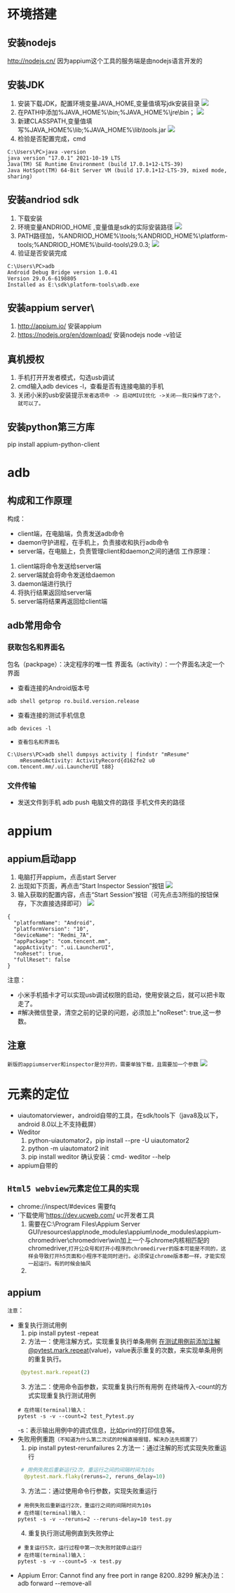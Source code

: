 # 环境搭建
## 安装nodejs
http://nodejs.cn/
因为appium这个工具的服务端是由nodejs语言开发的
## 安装JDK
1. 安装下载JDK，配置环境变量JAVA_HOME,变量值填写jdk安装目录
![](https://maowansen.oss-cn-hangzhou.aliyuncs.com/img/20220718113923.png)
2. 在PATH中添加%JAVA_HOME%\bin;%JAVA_HOME%\jre\bin；
![](https://maowansen.oss-cn-hangzhou.aliyuncs.com/img/20220718114434.png)
3. 新建CLASSPATH,变量值填写%JAVA_HOME%\lib;%JAVA_HOME%\lib\tools.jar
![](https://maowansen.oss-cn-hangzhou.aliyuncs.com/img/20220718114757.png)
4. 检验是否配置完成，cmd
```
C:\Users\PC>java -version
java version "17.0.1" 2021-10-19 LTS
Java(TM) SE Runtime Environment (build 17.0.1+12-LTS-39)
Java HotSpot(TM) 64-Bit Server VM (build 17.0.1+12-LTS-39, mixed mode, sharing)
```
## 安装andriod sdk
1. 下载安装
2. 环境变量ANDRIOD_HOME ,变量值是sdk的实际安装路径
![](https://maowansen.oss-cn-hangzhou.aliyuncs.com/img/20220718115306.png)
3. PATH路径加，%ANDRIOD_HOME%\tools;%ANDRIOD_HOME%\platform-tools;%ANDRIOD_HOME%\build-tools\29.0.3;
![](https://maowansen.oss-cn-hangzhou.aliyuncs.com/img/20220718115337.png)
4. 验证是否安装完成
```
C:\Users\PC>adb
Android Debug Bridge version 1.0.41
Version 29.0.6-6198805
Installed as E:\sdk\platform-tools\adb.exe
```
## 安装appium server\
1. http://appium.io/ 安装appium
2. https://nodejs.org/en/download/ 安装nodejs  node -v验证
## 真机授权
1. 手机打开开发者模式，勾选usb调试
2. cmd输入adb devices -l，查看是否有连接电脑的手机
3. 关闭小米的usb安装提示`发者选项中 -> 启动MIUI优化 ->关闭——我只操作了这个，就可以了。`
## 安装python第三方库
pip install appium-python-client
# adb
## 构成和工作原理
构成：
- client端，在电脑端，负责发送adb命令
- daemon守护进程，在手机上，负责接收和执行adb命令
- server端，在电脑上，负责管理client和daemon之间的通信
工作原理：
1. client端将命令发送给server端
2. server端就会将命令发送给daemon
3. daemon端进行执行
4. 将执行结果返回给server端
5. server端将结果再返回给client端
## adb常用命令
### 获取包名和界面名
包名（packpage）：决定程序的唯一性
界面名（activity）：一个界面名决定一个界面
- 查看连接的Android版本号
```
adb shell getprop ro.build.version.release
```
- 查看连接的测试手机信息
```
adb devices -l
```
- `查看包名和界面名`
```
C:\Users\PC>adb shell dumpsys activity | findstr "mResume"
    mResumedActivity: ActivityRecord{d162fe2 u0 com.tencent.mm/.ui.LauncherUI t88}
```
### 文件传输
- 发送文件到手机
adb push 电脑文件的路径 手机文件夹的路径

# appium
## appium启动app
1. 电脑打开appium，点击start Server
2. 出现如下页面，再点击“Start Inspector Session”按钮
![](https://maowansen.oss-cn-hangzhou.aliyuncs.com/img/20220718150001.png)
3. 输入获取的配置内容，点击“Start Session”按钮（可先点击3所指的按钮保存，下次直接选择即可）
![](https://maowansen.oss-cn-hangzhou.aliyuncs.com/img/20220718150104.png)
```
{
  "platformName": "Android",
  "platformVersion": "10",
  "deviceName": "Redmi_7A",
  "appPackage": "com.tencent.mm",
  "appActivity": ".ui.LauncherUI",
  "noReset": true,    
  "fullReset": false
}
```
注意： 
-  小米手机插卡才可以实现usb调试权限的启动，使用安装之后，就可以把卡取走了。
- #解决微信登录，清空之前的记录的问题，必须加上"noReset": true,这一参数。
## 注意
`新版的appiumserver和inspector是分开的，需要单独下载，且需要加一个参数`
![](https://maowansen.oss-cn-hangzhou.aliyuncs.com/img/20220719164944.png)
# 元素的定位
- uiautomatorviewer，android自带的工具，在sdk/tools下（java8及以下，android 8.0以上不支持截屏）
- Weditor 
  1. python-uiautomator2，pip install --pre -U uiautomator2
  2. python -m uiautomator2 init
  3. pip install weditor
  确认安装：cmd-  weditor --help
- appium自带的
## `Html5 webview元素定位工具的实现`
- chrome://inspect/#devices 需要fq
- '下载使用'https://dev.ucweb.com/ uc开发者工具
  1. 需要在C:\Program Files\Appium Server GUI\resources\app\node_modules\appium\node_modules\appium-chromedriver\chromedriver\win加上一个与chrome内核相匹配的chromedriver,`打开公众号和打开小程序的chromedirver的版本可能是不同的，这样会导致打开h5页面和小程序不能同时进行。必须保证chrome版本都一样，才能实现一起运行。有的时候会抽风`
  2. 
## appium

`注意`：
- 重复执行测试用例
  1. pip install pytest -repeat
  2. 方法一：使用注解方式，实现重复执行单条用例
  在测试用例前添加注解@pytest.mark.repeat(value)，value表示重复的次数，来实现单条用例的重复执行。
  ```python
   @pytest.mark.repeat(2)
  ```
  3. 方法二：使用命令函参数，实现重复执行所有用例
  在终端传入-count的方式实现重复执行测试用例
  ```
  # 在终端(terminal)输入：
  pytest -s -v --count=2 test_Pytest.py
  ```
  -s：表示输出用例中的调式信息，比如print的打印信息等。
- 失败用例重跑`（不知道为什么第二次试的时候直接报错，解决办法先搁置了）`
  1. pip install pytest-rerunfailures
  2.方法一：通过注解的形式实现失败重运行
  ```python
   # 用例失败后重新运行2次，重运行之间的间隔时间为10s
    @pytest.mark.flaky(reruns=2, reruns_delay=10)
  ```
  3. 方法二：通过使用命令行参数，实现失败重运行
  ```shell
  # 用例失败后重新运行2次，重运行之间的间隔时间为10s
  # 在终端(terminal)输入：
  pytest -s -v --reruns=2 --reruns-delay=10 test.py
  ```
  4. 重复执行测试用例直到失败停止
  ```
  # 重复运行5次，运行过程中第一次失败时就停止运行
  # 在终端(terminal)输入：
  pytest -s -v --count=5 -x test.py
  ```
- Appium Error: Cannot find any free port in range 8200..8299
  解决办法：adb forward --remove-all 
